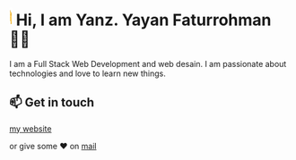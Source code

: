 
# <img src="https://raw.githubusercontent.com/ABSphreak/ABSphreak/master/gifs/Hi.gif" height="32px" width="5px"> Hi, I am Yanz. Yayan Faturrohman 👨‍💻

I am a Full Stack Web Development and web desain. I am passionate about technologies and love to learn new things.


## 📫 Get in touch
<a href="https://yayanfaturrohman.my.id">my website</a>

 or give some ♥ on [mail](mailto:yayanfathurohman20@gmail.com)


 


